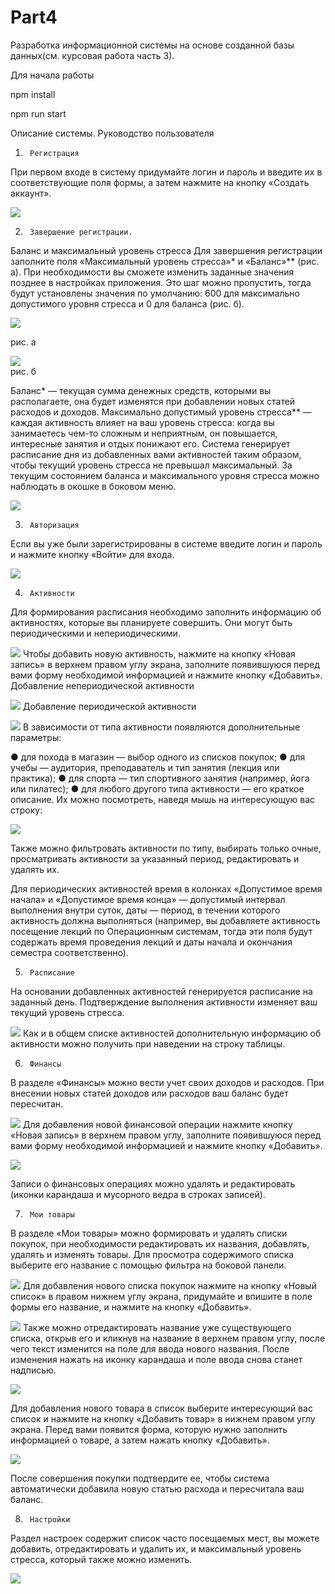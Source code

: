 # Part4

Разработка информационной системы на основе
созданной базы данных(см. курсовая работа часть 3).

Для начала работы

npm install

npm run start

Описание системы. Руководство пользователя
1.    	Регистрация 

При первом входе в систему придумайте логин и пароль и введите их в соответствующие поля формы, а затем нажмите на кнопку «Создать аккаунт».
 
![](src/assets/docs/регистрация.png)

2.	    Завершение регистрации. 

Баланс и максимальный уровень стресса
Для завершения регистрации заполните поля «Максимальный уровень стресса»* и «Баланс»** (рис. а). При необходимости вы сможете изменить заданные значения позднее в настройках приложения. Это шаг можно пропустить, тогда будут установлены значения по умолчанию: 600 для максимально допустимого уровня стресса и 0 для баланса (рис. б). 

![](src/assets/docs/РисунокА.png)

рис. а	   

![](src/assets/docs/РисунокБ.png)    
рис. б
	
Баланс* — текущая сумма денежных средств, которыми вы располагаете, она будет изменятся при добавлении новых статей расходов и доходов. 
Максимально допустимый уровень стресса** — каждая активность влияет на ваш уровень стресса: когда вы занимаетесь чем-то сложным и неприятным, он повышается, интересные занятия и отдых понижают его. Система генерирует расписание дня из добавленных вами активностей таким образом, чтобы текущий уровень стресса не превышал максимальный.
За текущим состоянием баланса и максимального уровня стресса можно наблюдать в окошке в боковом меню.
 
![](src/assets/docs/Меню.png)

3.	    Авторизация
Если вы уже были зарегистрированы в системе введите логин и пароль и нажмите кнопку «Войти» для входа.
 
![](src/assets/docs/Авторизация.png)

4.	    Активности
Для формирования расписания необходимо заполнить информацию об активностях, которые вы планируете совершить. Они могут быть периодическими и непериодическими.
 
 ![](src/assets/docs/Активности.png)
Чтобы добавить новую активность, нажмите на кнопку «Новая запись» в верхнем правом углу экрана, заполните появившуюся перед вами форму необходимой информацией и нажмите кнопку «Добавить».
Добавление непериодической активности

![](src/assets/docs/ДобавлениеНепериодАктив.png)
Добавление периодической активности
 
![](src/assets/docs/ДобавлениеПериодАктив.png)
В зависимости от типа активности появляются дополнительные параметры:
 
●	для похода в магазин — выбор одного из списков покупок;
●	для учебы — аудитория, преподаватель и тип занятия (лекция или практика);
●	для спорта — тип спортивного занятия (например, йога или пилатес);
●	для любого другого типа активности — его краткое описание.
Их можно посмотреть, наведя мышь на интересующую вас строку:
 
![](src/assets/docs/ДопИнфОбАктив.png)

Также можно фильтровать активности  по типу, выбирать только очные, просматривать активности за указанный период, редактировать и удалять их.
 
Для периодических активностей время в колонках «Допустимое время начала» и «Допустимое время конца» — допустимый интервал выполнения внутри суток, даты — период, в течении которого активность должна выполняться (например, вы добавляете активность посещение лекций по Операционным системам, тогда эти поля будут содержать время проведения лекций и даты начала и окончания семестра соответственно).

5.	    Расписание
На основании добавленных активностей генерируется расписание на заданный день. Подтверждение выполнения активности изменяет ваш текущий уровень стресса. 

![](src/assets/docs/Расписание.png)
Как и в общем списке активностей дополнительную информацию об активности можно получить при наведении на строку таблицы.

6.	    Финансы
В разделе «Финансы» можно вести учет своих доходов и расходов. При внесении новых статей доходов или расходов ваш баланс будет пересчитан. 

![](src/assets/docs/финансы.png)
Для добавления новой финансовой операции нажмите кнопку «Новая запись» в верхнем правом углу, заполните появившуюся перед вами форму необходимой информацией и нажмите кнопку «Добавить».

![](src/assets/docs/ДобавлениеДоходов.png)

Записи о финансовых операциях можно удалять и редактировать (иконки карандаша и мусорного ведра в строках записей).

7.	    Мои товары
В разделе «Мои товары» можно формировать и удалять списки покупок, при необходимости редактировать их названия, добавлять, удалять и изменять товары. Для просмотра содержимого списка выберите его название с помощью фильтра на боковой панели.
 
![](src/assets/docs/МоиТовары.png)
Для добавления нового списка покупок нажмите на кнопку «Новый список» в правом нижнем углу экрана, придумайте и впишите в поле формы его название, и нажмите на кнопку «Добавить».

![](src/assets/docs/НовыйСписокПокупок.png)
Также можно отредактировать название уже существующего списка, открыв его и кликнув на название в верхнем правом углу, после чего текст изменится на поле для ввода нового названия. После изменения нажать на иконку карандаша и поле ввода снова станет надписью. 

![](src/assets/docs/РедактированиеНазванияСписка.png)

Для добавления нового товара в список выберите интересующий вас список и нажмите на кнопку «Добавить товар» в нижнем правом углу экрана. Перед вами появится форма, которую нужно заполнить информацией о товаре, а затем нажать кнопку «Добавить».

![](src/assets/docs/ДобавлениеТовара.png)

После совершения покупки подтвердите ее, чтобы система автоматически добавила новую статью расхода и пересчитала ваш баланс.

8.	    Настройки
Раздел настроек содержит список часто посещаемых мест, вы можете добавить, отредактировать и удалить их, и максимальный уровень стресса, который также можно изменить. 
 
![](src/assets/docs/Настройки.png)
